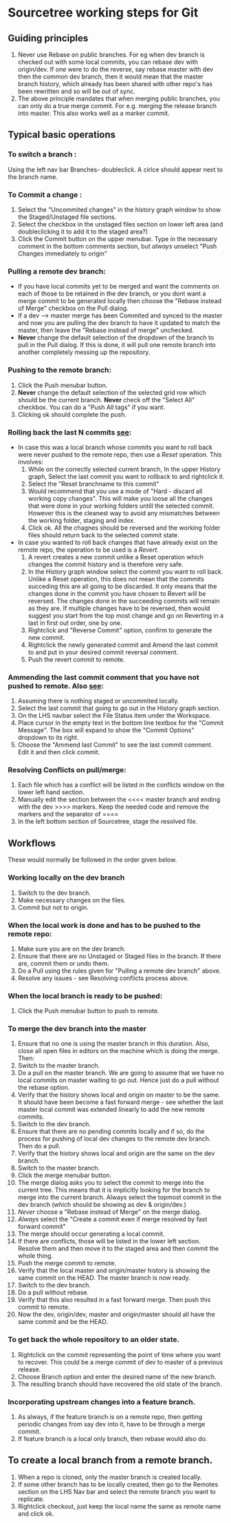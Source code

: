 # Sourcetree working steps for Git

## Guiding principles
1. Never use Rebase on public branches. For eg when dev branch is checked out with some local commits, you can rebase dev with origin/dev. If one were to do the reverse, say rebase master with dev then the common dev branch, then it would mean that the master branch history, which already has been shared with other repo's has been rewritten and so will be out of sync.
2. The above principle mandates that when merging public branches, you can only do a true merge commit. For e.g. merging the release branch into master. This also works well as a marker commit.


## Typical basic operations

### To switch a branch :
  Using the left nav bar Branches-<branchname> doubleclick. A cirlce should appear next to the branch name.
### To Commit a change :
  1. Select the "Uncommited changes" in the history graph window to show the Staged/Unstaged file sections.
  2. Select the checkbox in the unstaged files section on lower left area (and doubleclicking it to add it to the staged area?)
  3. Click the Commit button on the upper menubar. Type in the necessary comment in the bottom comments section, but *always* unselect "Push Changes immediately to origin"
### Pulling a remote dev branch:
  * If you have local commits yet to be merged and want the comments on each of those to be retained in the dev branch, or you dont want a merge commit to be generated locally then choose the "Rebase instead of Merge" checkbox on the Pull dialog.
  * If a dev --> master merge has been Commited and synced to the master and now you are pulling the dev branch to have it updated to match the master, then leave the "Rebase instead of merge" unchecked.
  * **Never** change the default selection of the dropdown of the branch to pull in the Pull dialog. If this is done, it will pull one remote branch into another completely messing up the repository.
### Pushing to the remote branch:
  1. Click the Push menubar button.
  2. **Never** change the default selection of the selected grid row which should be the current branch. **Never** check off the  "Select All" checkbox. You can do a "Push All tags" if you want.
  3. Clicking ok should complete the push.
### Rolling back the last N commits  [see](https://www.atlassian.com/git/tutorials/resetting-checking-out-and-reverting/commit-level-operations):
  * In case this was a local branch whose commits you want to roll back were never pushed to the remote repo, then use a *Reset* operation. This involves:
    1. While on the correctly selected current branch, In the upper History graph, Select the last commit you want to rollback to and rightclick it.
    2. Select the "Reset branchname to this commit"
    3. Would recommend that you use a mode of "Hard - discard all working copy changes". This will make you loose all the changes that were done in your working folders untill the selected commit. However this is the cleanest way to avoid any mismatches between the working folder, staging and index.
    4. Click ok. All the chagnes should be reversed and the working folder files should return back to the selected commit state.
  * In case you wanted to roll back changes that have already exist on the remote repo, the operation to be used is a *Revert*.
    1. A revert creates a new commit unlike a Reset operation which changes the commit history and is therefore very safe.
    2. In the History graph window select the commit you want to roll back. Unlike a Reset operation, this does not mean that the commits succeding this are all going to be discarded. It only means that the changes done in the commit you have chosen to Revert will be reversed. The changes done in the succeeding commits will remain as they are. If multiple changes have to be reversed, then would suggest you start from the top most change and go on Reverting in a last in first out order, one by one.
    3. Rightclick and "Reverse Commit" option, confirm to generate the new commit.
    4. Rightclick the newly generated commit and Amend the last commit to and put in your desired commit reversal comment.
    5. Push the revert commit to remote.
### Ammending the last commit comment that you have not pushed to remote. Also [see](http://flummox-engineering.blogspot.com/2014/10/how-to-undo-git-commit-in-sourcetree.html):
  1. Assuming there is nothing staged or uncommited locally.
  2. Select the last commit that going to go out in the History graph section.
  3. On the LHS navbar select the File Status item under the Workspace.
  4. Place cursor in the empty text in the bottom line textbox for the "Commit Message". The box will expand to show the "Commit Options" dropdown to its right.
  5. Choose the "Ammend last Commit" to see the last commit comment. Edit it and then click commit.
### Resolving Conflicts on pull/merge:
  1. Each file which has a conflict will be listed in the conflicts window on the lower left hand section.
  2. Manually edit the section between the <<<< master branch and ending with the dev >>>> markers. Keep the needed code and remove the markers and the separator of ====
  3. In the left bottom section of Sourcetree, stage the resolved file.


## Workflows
  These would normally be followed in the order given below.


### Working locally on the dev branch
1. Switch to the dev branch.
2. Make necessary changes on the files.
3. Commit but not to origin.

### When the local work is done and has to be pushed to the remote repo:
1. Make sure you are on the dev branch.
2. Ensure that there are no Unstaged or Staged files in the branch. If there are, commit them or undo them.
3. Do a Pull using the rules given for "Pulling a remote dev branch" above.
4. Resolve any issues - see Resolving conflicts process above.

### When the local branch is ready to be pushed:
1. Click the Push menubar button to push to remote.

### To merge the dev branch into the master
1. Ensure that no one is using the master branch in this duration. Also, close all open files in editors on the machine which is doing the merge. Then:
2. Switch to the master branch.
3. Do a pull on the master branch. We are going to assume that we have no local commits on master waiting to go out. Hence just do a pull without the rebase option.
4. Verify that the history shows local and origin on master to be the same. It should have been become a fast forward merge - see whether the last master local commit was extended linearly to add the new remote commits.
5. Switch to the dev branch.
6. Ensure that there are no pending commits locally and if so, do the process for pushing of local dev changes to the remote dev branch. Then do a pull.
7. Verify that the history shows local and origin are the same on the dev branch.
8. Switch to the master branch.
9. Click the merge menubar button.
10. The merge dialog asks you to select the commit to merge into the current tree. This means that it is implicitly looking for the branch to merge into the current branch. Always select the topmost commit in the dev branch (which should be showing as dev & origin/dev.)
11. *Never* choose a "Rebase instead of Merge" on the merge dialog.
12. *Always* select the "Create a commit even if merge resolved by fast forward commit"
13. The merge should occur generating a local commit.
14. If there are conflicts, those will be listed in the lower left section. Resolve them and then move it to the staged area and then commit the whole thing.
15. Push the merge commit to remote.
16. Verify that the local master and origin/master history is showing the same commit on the HEAD. The master branch is now ready.
17. Switch to the dev branch.
18. Do a pull without rebase.
19. Verify that this also resulted in a fast forward merge. Then push this commit to remote.
20. Now the dev, origin/dev, master and origin/master should all have the same commit and be the HEAD.

### To get back the whole repository to an older state.
1. Rightclick on the commit representing the point of time where you want to recover. This could be a merge commit of dev to master of a previous release.
2. Choose Branch option and enter the desired name of the new branch.
3. The resulting branch should have recovered the old state of the branch.

### Incorporating upstream changes into a feature branch.
1. As always, if the feature branch is on a remote repo, then getting periodic changes from say dev into it, have to be through a merge commit.
2. If feature branch is a local only branch, then rebase would also do.

## To create a local branch from a remote branch.
1. When a repo is cloned, only the master branch is created locally.
2. If some other branch has to be locally created, then go to the Remotes section on the LHS Nav bar and select the remote branch you want to replicate.
3. Rightclick checkout, just keep the local name the same as remote name and click ok.
